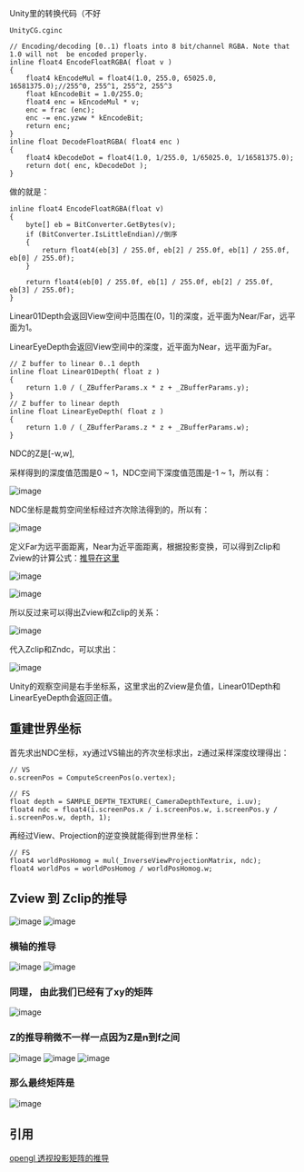 Unity里的转换代码（不好
```
UnityCG.cginc

// Encoding/decoding [0..1) floats into 8 bit/channel RGBA. Note that 1.0 will not  be encoded properly.
inline float4 EncodeFloatRGBA( float v )
{
    float4 kEncodeMul = float4(1.0, 255.0, 65025.0, 16581375.0);//255^0, 255^1, 255^2, 255^3
    float kEncodeBit = 1.0/255.0;
    float4 enc = kEncodeMul * v;
    enc = frac (enc);
    enc -= enc.yzww * kEncodeBit;
    return enc;
}
inline float DecodeFloatRGBA( float4 enc )
{
    float4 kDecodeDot = float4(1.0, 1/255.0, 1/65025.0, 1/16581375.0);
    return dot( enc, kDecodeDot );
}
```

做的就是：

```
inline float4 EncodeFloatRGBA(float v)
{
    byte[] eb = BitConverter.GetBytes(v);
    if (BitConverter.IsLittleEndian)//倒序
    {
        return float4(eb[3] / 255.0f, eb[2] / 255.0f, eb[1] / 255.0f, eb[0] / 255.0f);
    }

    return float4(eb[0] / 255.0f, eb[1] / 255.0f, eb[2] / 255.0f, eb[3] / 255.0f);
}
```

Linear01Depth会返回View空间中范围在(0，1]的深度，近平面为Near/Far，远平面为1。

LinearEyeDepth会返回View空间中的深度，近平面为Near，远平面为Far。

```
// Z buffer to linear 0..1 depth
inline float Linear01Depth( float z )
{
    return 1.0 / (_ZBufferParams.x * z + _ZBufferParams.y);
}
// Z buffer to linear depth
inline float LinearEyeDepth( float z )
{
    return 1.0 / (_ZBufferParams.z * z + _ZBufferParams.w);
}
```

NDC的Z是[-w,w], 


采样得到的深度值范围是0 ~ 1，NDC空间下深度值范围是-1 ~ 1，所以有：

![image](https://user-images.githubusercontent.com/29577919/169681794-0804dea3-f8ff-4fde-9fe7-0d2d6b5c28cd.png)

NDC坐标是裁剪空间坐标经过齐次除法得到的，所以有：

![image](https://user-images.githubusercontent.com/29577919/169681798-217ae5c5-688f-4131-a41b-52ca0bdb3881.png)

定义Far为远平面距离，Near为近平面距离，根据投影变换，可以得到Zclip和Zview的计算公式：[推导在这里](https://github.com/spatulaG/CG-Study-Notes/blob/main/Content/%E6%9D%82%E4%B8%83%E6%9D%82%E5%85%AB/%E6%B7%B1%E5%BA%A6%E7%BA%B9%E7%90%86/Readme.md#zview-%E5%88%B0-zclip%E7%9A%84%E6%8E%A8%E5%AF%BC)

![image](https://user-images.githubusercontent.com/29577919/169681800-21abe9d8-5251-467b-9436-3af1019b5399.png)

![image](https://user-images.githubusercontent.com/29577919/169681801-72fab073-fd23-4f77-9b77-e284c020806e.png)

所以反过来可以得出Zview和Zclip的关系：

![image](https://user-images.githubusercontent.com/29577919/169681803-749a4010-99fb-4727-89eb-85811bd796bc.png)

代入Zclip和Zndc，可以求出：

![image](https://user-images.githubusercontent.com/29577919/169681804-f57ad9a6-b4f4-4a05-8ddb-50014638fd83.png)

Unity的观察空间是右手坐标系，这里求出的Zview是负值，Linear01Depth和LinearEyeDepth会返回正值。

## 重建世界坐标
首先求出NDC坐标，xy通过VS输出的齐次坐标求出，z通过采样深度纹理得出：
```
// VS
o.screenPos = ComputeScreenPos(o.vertex);

// FS
float depth = SAMPLE_DEPTH_TEXTURE(_CameraDepthTexture, i.uv);
float4 ndc = float4(i.screenPos.x / i.screenPos.w, i.screenPos.y / i.screenPos.w, depth, 1);
```
再经过View、Projection的逆变换就能得到世界坐标：
```
// FS
float4 worldPosHomog = mul(_InverseViewProjectionMatrix, ndc);
float4 worldPos = worldPosHomog / worldPosHomog.w;
```



## Zview 到 Zclip的推导

![image](https://user-images.githubusercontent.com/29577919/169683913-2f170b91-5b65-4000-9363-4e42d376c60d.png)
![image](https://user-images.githubusercontent.com/29577919/169683916-f69bf0a1-e2bb-4f5e-83b1-c4387886383e.png)
### 横轴的推导
![image](https://user-images.githubusercontent.com/29577919/169683949-5864d77f-9270-4716-b599-1f38dab1eccd.png)
![image](https://user-images.githubusercontent.com/29577919/169683946-d3368dfe-19af-4102-8db2-0d4c5471313e.png)
### 同理， 由此我们已经有了xy的矩阵
![image](https://user-images.githubusercontent.com/29577919/169683972-c710fa5f-1f91-4edb-be84-153daa4a3e11.png)
### Z的推导稍微不一样一点因为Z是n到f之间
![image](https://user-images.githubusercontent.com/29577919/169683981-531c9ce3-07fb-4e07-9846-b05fc1059f20.png)
![image](https://user-images.githubusercontent.com/29577919/169683991-b9a65e7c-38fa-4355-8db3-1f472a2fc718.png)
![image](https://user-images.githubusercontent.com/29577919/169683995-f5079afe-1709-4706-a315-4bc9479e96cc.png)
### 那么最终矩阵是
![image](https://user-images.githubusercontent.com/29577919/169684003-2af79d2b-e30f-416a-8e93-e829e21274b2.png)

## 引用
[opengl 透视投影矩阵的推导](https://www.scratchapixel.com/lessons/3d-basic-rendering/perspective-and-orthographic-projection-matrix/opengl-perspective-projection-matrix)
